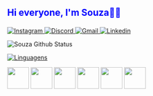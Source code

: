 ## <p style="color: blue">Hi everyone, I'm Souza🧑‍💻

  <a href="https://www.instagram.com/4r1thur/" target="_blank">
<img alt='Instagram' src='https://img.shields.io/badge/Instagram-100000?style=for-the-badge&logo=Instagram&logoColor=white&labelColor=000000&color=black'/>
</a>
<a href="https://discord.com/users/367483436497108992" target="_blank">
<img alt='Discord' src='https://img.shields.io/badge/Discord-100000?style=for-the-badge&logo=Discord&logoColor=white&labelColor=000000&color=black'/>
</a>
<a href = "mailto:zinfegr@gmail.com">
  <img alt='Gmail' src='https://img.shields.io/badge/GMAIl-100000?style=for-the-badge&logo=Gmail&logoColor=white&labelColor=000000&color=black'/>
</a>
<a href="https://www.linkedin.com/in/arthur-rocha-b50533262/" target="_blank">
  <img alt='Linkedin' src='https://img.shields.io/badge/Linkedin-100000?style=for-the-badge&logo=Linkedin&logoColor=white&labelColor=000000&color=black&theme=yeblu'/>
</a> 
  
            
          
</p>



![Souza Github Status](https://github-readme-stats.vercel.app/api?username=zinfex&show_icons=true&theme=yeblu)

[![Linguagens](https://github-readme-stats.vercel.app/api/top-langs/?username=zinfex&layout=compact&theme=yeblu)](https://github.com/zinfex)
 
<img height="50vh" 
     src="https://cdn.jsdelivr.net/gh/devicons/devicon/icons/html5/html5-original.svg" />
<img height="50vh" 
     src="https://cdn.jsdelivr.net/gh/devicons/devicon/icons/css3/css3-original.svg" />
<img height="50vh" 
     src="https://cdn.jsdelivr.net/gh/devicons/devicon/icons/javascript/javascript-original.svg" />
<img height="50vh"
     src="https://cdn.jsdelivr.net/gh/devicons/devicon/icons/react/react-original.svg" />
<img height="50vh"
     src="https://cdn.jsdelivr.net/gh/devicons/devicon/icons/nodejs/nodejs-plain.svg" />
     <img height="50vh" src="https://cdn.jsdelivr.net/gh/devicons/devicon@latest/icons/nextjs/nextjs-original.svg" />
          
